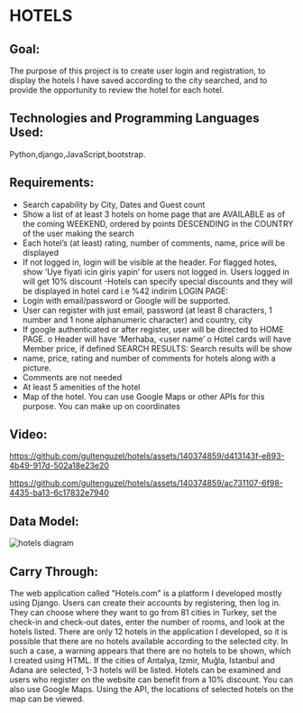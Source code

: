 
 
# HOTELS

## Goal:
The purpose of this project is to create user login and registration, to display the hotels I have saved according 
to the city searched, and to provide the opportunity to review the hotel for each hotel.

## Technologies and Programming Languages Used:
Python,django,JavaScript,bootstrap.

## Requirements:
 - Search capability by City, Dates and Guest count
 - Show a list of at least 3 hotels on home page that are AVAILABLE as of the coming WEEKEND, ordered by points
   DESCENDING in the COUNTRY of the user making the search
 - Each hotel’s (at least) rating, number of comments, name, price will be displayed
 - If not logged in, login will be visible at the header. For flagged hotes, show ‘Uye fiyati icin giris yapin’ for users
   not logged in. Users logged in will get 10% discount
 -Hotels can specify special discounts and they will be displayed in hotel card i.e %42 indirim
LOGIN PAGE:
 - Login with email/password or Google will be supported. 
 - User can register with just email, password (at least 8 characters, 1 number and 1 none alphanumeric character) and
    country, city 
 - If google authenticated or after register, user will be directed to HOME PAGE.
   o Header will have ‘Merhaba, <user name’ 
   o Hotel cards will have Member price, if defined
SEARCH RESULTS:
 Search results will be show 
 - name, price, rating and number of comments for hotels along with a picture. 
 - Comments are not needed 
 - At least 5 amenities of the hotel
 - Map of the hotel. You can use Google Maps or other APIs for this purpose. You can make up on coordinates
   
## Video:
https://github.com/gultenguzel/hotels/assets/140374859/d413143f-e893-4b49-917d-502a18e23e20


https://github.com/gultenguzel/hotels/assets/140374859/ac731107-6f98-4435-ba13-6c17832e7940





## Data Model:
![hotels diagram](https://github.com/gultenguzel/hotels/assets/140374859/e390ae63-3a21-4b8e-8283-8256d7b5c75f)

## Carry Through:
The web application called "Hotels.com" is a platform I developed mostly using Django. Users can create their
accounts by registering, then log in. They can choose where they want to go from 81 cities in Turkey, set the 
check-in and check-out dates, enter the number of rooms, and look at the hotels listed. There are only 12 hotels in 
the application I developed, so it is possible that there are no hotels available according to the selected city.
In such a case, a warning appears that there are no hotels to be shown, which I created using HTML. If the cities of
Antalya, Izmir, Muğla, Istanbul and Adana are selected, 1-3 hotels will be listed. Hotels can be examined and users who 
register on the website can benefit from a 10% discount. You can also use Google Maps. Using the API, the locations of 
selected hotels on the map can be viewed.




